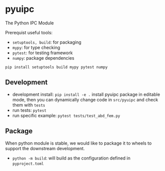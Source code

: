 # pyuipc

The Python IPC Module

Prerequist useful tools:

- `setuptools, build`: for packaging
- `mypy`: for type checking
- `pytest`: for testing framework
- `numpy`: package dependencies

`pip install setuptools build mypy pytest numpy`

## Development

- development install: `pip install -e .` install pyuipc package in editable mode, then you can dynamically change code in `src/pyuipc` and check them with `tests`
- run tests: `pytest`
- run specific example: `pytest tests/test_abd_fem.py`

## Package

When python module is stable, we would like to package it to wheels to support the downstream development.

- `python -m build`: will build as the configuration defined in `pyproject.toml`

